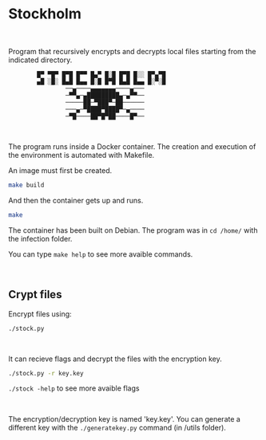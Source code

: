 # Stockholm

<br>

Program that recursively encrypts and decrypts local files starting from the indicated directory.

````
        █▀ ▀█▀ █▀█ █▀▀ █▄▀ █░█ █▀█ █░░ █▀▄▀█
        ▄█ ░█░ █▄█ █▄▄ █░█ █▀█ █▄█ █▄▄ █░▀░█
                ──▄────▄▄▄▄▄▄▄────▄───
                ─▀▀▄─▄█████████▄─▄▀▀──
                ─────██─▀███▀─██──────
                ───▄─▀████▀████▀─▄────
                ─▀█────██▀█▀██────█▀──  
````

<br>

The program runs inside a Docker container. The creation and execution of the environment is automated with Makefile.

An image must first be created.

````bash
make build
````
And then the container gets up and runs.

````bash
make
````

The container has been built on Debian. The program was in `cd /home/` with the infection folder.

You can type `make help` to see more avaible commands.

<br>

## Crypt files

Encrypt files using:

````
./stock.py
````

<br>

It can recieve flags and decrypt the files with the encryption key.

````bash
./stock.py -r key.key
````

`./stock -help` to see more avaible flags

<br>

The encryption/decryption key is named 'key.key'. You can generate a different key with the `./generatekey.py` command (in /utils folder).
